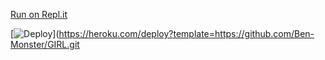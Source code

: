 [Run on Repl.it](https://replit.com/@BenMonster/Girl-QR?v=1)






[![Deploy](https://www.herokucdn.com/deploy/button.svg)](https://heroku.com/deploy?template=https://github.com/Ben-Monster/GIRL.git



